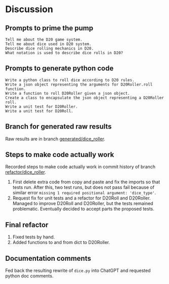 # Discussion

## Prompts to prime the pump

    Tell me about the D20 game system.
    Tell me about dice used in D20 system.
    Describe dice rolling mechanics in D20.
    What notation is used to describe dice rolls in D20?

## Prompts to generate python code

    Write a python class to roll dice according to D20 rules.
    Write a json object representing the arguments for D20Roller.roll function.
    Write a function to roll D20Roller given a json object.
    Create a class to encapsulate the json object representing a D20Roller roll.
    Write a unit test for D20Roller.
    Write a unit test for D20Roll.

## Branch for generated raw results

Raw results are in branch [generated/dice_roller](https://github.com/newexo/d20-ai/tree/generated/dice_roller).

## Steps to make code actually work

Recorded steps to make code actually work in commit history of branch [refactor/dice_roller](https://github.com/newexo/d20-ai/tree/refactor/dice_roller).

1. First delete extra code from copy and paste and fix the imports so that tests run. After this, two test runs, but 
does not pass fail because of similar error `missing 1 required positional argument: 'dice_type'`.
2. Request fix for unit tests and a refactor for D20Roll and D20Roller. Managed to improve D20Roll and D20Roller, but 
the tests remained problematic. Eventually decided to accept parts the proposed tests.

## Final refactor

1. Fixed tests by hand.
2. Added functions to and from dict to D20Roller.

## Documentation comments

Fed back the resulting rewrite of `dice.py` into ChatGPT and requested python doc comments.
